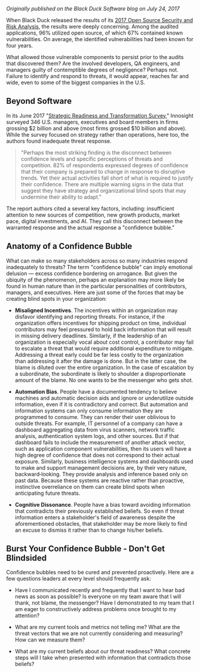 *Originally published on the Black Duck Software blog on July 24, 2017*

When Black Duck released the results of its [2017 Open Source Security and Risk Analysis](https://www.blackducksoftware.com/open-source-security-risk-analysis-2017), the results were deeply concerning. Among the audited applications, 96% utilized open source, of which 67% contained known vulnerabilities. On average, the identified vulnerabilities had been known for four years.

What allowed those vulnerable components to persist prior to the audits that discovered them? Are the involved developers, QA engineers, and managers guilty of contemptible degrees of negligence? Perhaps not. Failure to identify and respond to threats, it would appear, reaches far and wide, even to some of the biggest companies in the U.S. 

## Beyond Software   

In its June 2017 "[Strategic Readiness and Transformation Survey](https://www.innosight.com/insight/are-business-leaders-caught-in-a-confidence-bubble/)," Innosight surveyed 346 U.S. managers, executives and board members in firms grossing $2 billion and above (most firms grossed $10 billion and above). While the survey focused on strategy rather than operations, here too, the authors found inadequate threat response.

> "Perhaps the most striking finding is the disconnect between confidence levels and specific perceptions of threats and competition. 82% of respondents expressed degrees of confidence that their company is prepared to change in response to disruptive trends. Yet their actual activities fall short of what is required to justify their confidence. There are multiple warning signs in the data that suggest they have strategy and organizational blind spots that may undermine their ability to adapt."

The report authors cited a several key factors, including: insufficient attention to new sources of competition, new growth products, market pace, digital investments, and AI. They call this disconnect between the warranted response and the actual response a "confidence bubble." 
## Anatomy of a Confidence Bubble                                                                           

What can make so many stakeholders across so many industries respond inadequately to threats? The term "confidence bubble" can imply emotional delusion — excess confidence bordering on arrogance. But given the ubiquity of the phenomenon, perhaps an explanation may more likely be found in human nature than in the particular personalities of contributors, managers, and executives. Here are just some of the forces that may be creating blind spots in your organization:

* **Misaligned Incentives**. The incentives within an organization may disfavor identifying and reporting threats. For instance, if the organization offers incentives for shipping product on time, individual contributors may feel pressured to hold back information that will result in missing delivery deadlines. Similarly, if the leadership of an organization is especially vocal about cost control, a contributor may fail to escalate a threat that would require additional expenditure to mitigate. Addressing a threat early could be far less costly to the organization than addressing it after the damage is done. But in the latter case, the blame is diluted over the entire organization. In the case of escalation by a subordinate, the subordinate is likely to shoulder a disproportionate amount of the blame. No one wants to be the messenger who gets shot.

* **Automation Bias**. People have a documented tendency to believe machines and automatic decision aids and ignore or underutilize outside information, even if it is contradictory and correct. But automation and information systems can only consume information they are programmed to consume. They can render their user oblivious to outside threats. For example, IT personnel of a company can have a dashboard aggregating data from virus scanners, network traffic analysis, authentication system logs, and other sources. But if that dashboard fails to include the measurement of another attack vector, such as application component vulnerabilities, then its users will have a high degree of confidence that does not correspond to their actual exposure. Similarly, business intelligence systems and dashboards used to make and support management decisions are, by their very nature, backward‑looking. They provide analysis and inference based only on past data. Because these systems are reactive rather than proactive, instinctive overreliance on them can create blind spots when anticipating future threats.

* **Cognitive Dissonance**. People have a bias toward avoiding information that contradicts their previously established beliefs. So even if threat information enters a stakeholder's field of awareness despite the aforementioned obstacles, that stakeholder may be more likely to find an excuse to dismiss it rather than to change his/her beliefs.

## Burst Your Confidence Bubble - Don't Get Blindsided                                                                            

Confidence bubbles need to be cured and prevented proactively. Here are a few questions leaders at every level should frequently ask:

 * Have I communicated recently and frequently that I want to hear bad news as soon as possible? Is everyone on my team aware that I will thank, not blame, the messenger? Have I demonstrated to my team that I am eager to constructively address problems once brought to my attention?

 * What are my current tools and metrics not telling me? What are the threat vectors that we are not currently considering and measuring? How can we measure them?

 * What are my current beliefs about our threat readiness? What concrete steps will I take when presented with information that contradicts those beliefs?
